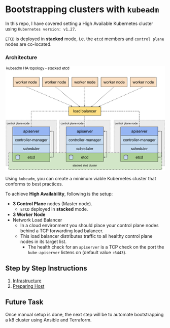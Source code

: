 # Bootstrapping clusters with `kubeadm`
In this repo, I have covered setting a High Available Kubernetes cluster using `Kubernetes version: v1.27`. 

`ETCD` is deployed in **stacked** mode, i.e. the `etcd` members and `control plane` nodes are co-located.

### Architecture
![Stacked etcd topology](media/kubeadm-ha-topology-stacked-etcd.png)

Using `kubeadm`, you can create a minimum viable Kubernetes cluster that conforms to best practices.

To achieve **High Availability**, following is the setup:
- **3 Control Plane** nodes (Master node).
  - `ETCD` deployed in **stacked** mode.
- **3 Worker Node**
- Network Load Balancer
  - In a cloud environment you should place your control plane nodes behind a TCP forwarding load balancer.
  - This load balancer distributes traffic to all healthy control plane nodes in its target list.
    - The health check for an `apiserver` is a TCP check on the port the `kube-apiserver` listens on (default value `:6443`). 

## Step by Step Instructions
1. [Infrastructure](1.%20INFRASTRUCTURE)
2. [Preparing Host](2.%20Node%20Setup)


## Future Task
Once manual setup is done, the next step will be to automate bootstrapping a k8 cluster using Ansible and Terraform.